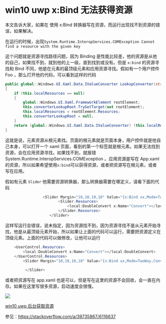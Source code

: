 # win10 uwp x:Bind 无法获得资源

本文告诉大家，如果在 使用 x:Bind 转换器写在资源，而运行出现找不到资源的错误，如果解决。

在运行的时候，出现`System.Runtime.InteropServices.COMException Cannot find a resource with the given key`

<!--more-->
<!-- CreateTime:2020/3/5 9:26:17 -->

<!-- csdn -->

这个问题就是资源寻找路径问题，因为 Binding 是性能比较差，他的资源是从他的自己，如果找不到，就到他的上一级，直到找到或没有。但是 `x:bind` 的资源寻找和 Bind 不同，他是在元素的最顶级元素和应用资源寻找。假如有一个用户控件 Foo ，那么打开他的代码，可以看到这样的代码

```csharp
public global::Windows.UI.Xaml.Data.IValueConverter LookupConverter(string key)
{
    if (this.localResources == null)
    {
        global::Windows.UI.Xaml.FrameworkElement rootElement;
        this.converterLookupRoot.TryGetTarget(out rootElement);
        this.localResources = rootElement.Resources;
        this.converterLookupRoot = null;
    }
    return (global::Windows.UI.Xaml.Data.IValueConverter) (this.localResources.ContainsKey(key) ? this.localResources[key] : global::Windows.UI.Xaml.Application.Current.Resources[key]);
}
```

这就是说，元素资源从根元素找。页面的根元素就是页面本身，用户控件就是他自己本身，可以打开一个 xaml 页面，看到的第一个标签就是根元素。如果无法找到资源，会在应用资源寻找，如果找不到，就报错 System.Runtime.InteropServices.COMException 。应用资源是写在 App.xaml 的资源，所以如果希望使用`x:bind`可以获得资源，或者把资源写在根元素，或者写在应用。

假如有元素 `Slider` 他需要资源转换器，那么转换器需要在哪定义，请看下面的代码

```csharp
                 <Slider Margin="10,10,10,10" Value="{x:Bind xx,Mode=TwoWay,Converter={StaticResource Convert}}" >
                        <Slider.Resources>
                            <local:DoubleConvert x:Name="Convert"></local:DoubleConvert>
                        </Slider.Resources>
                    </Slider>
```

这样写运行会错误，说未指定，因为资源找不到，因为资源寻找不是从元素开始寻找，他是从最顶级元素开始，所以如果让上面的代码可以运行，需要把资源定义在顶级元素。上面的代码可以做修改，让他可以运行

```csharp
    <UserControl.Resources>
        <local:DoubleConvert x:Name="Convert"></local:DoubleConvert>
    </UserControl.Resources>
        <Slider Margin="10,10,10,10" Value="{x:Bind xx,Mode=TwoWay,Converter={StaticResource Convert}}" >
                     
         </Slider>

```

或者把资源写在 app.xaml 也是可以，但是写在这里的资源不会回收，会一直在内存。如果在这里写很多资源，启动速度会很慢。

![](http://image.acmx.xyz/34fdad35-5dfe-a75b-2b4b-8c5e313038e2%2F2017915191724.jpg)


[win10 uwp 后台获取资源](http://lindexi.oschina.io/lindexi//post/win10-uwp-%E5%90%8E%E5%8F%B0%E8%8E%B7%E5%8F%96%E8%B5%84%E6%BA%90/)

参见：https://stackoverflow.com/a/39735867/6116637